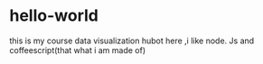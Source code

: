 # hello-world
this is my course data visualization
hubot here ,i like node. Js and coffeescript(that what i am made of)
